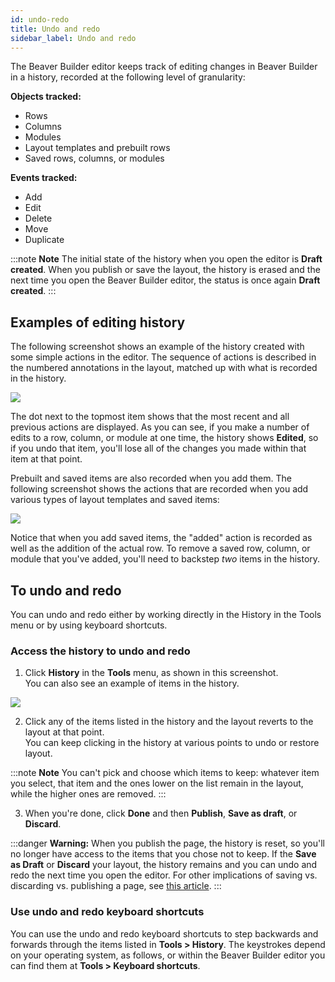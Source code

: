 ```yaml
---
id: undo-redo
title: Undo and redo
sidebar_label: Undo and redo
---
```


The Beaver Builder editor keeps track of editing changes in Beaver Builder in
a history, recorded at the following level of granularity:

**Objects tracked:**

  * Rows
  * Columns
  * Modules
  * Layout templates and prebuilt rows
  * Saved rows, columns, or modules

**Events tracked:**

  * Add
  * Edit
  * Delete
  * Move
  * Duplicate

:::note **Note**
The initial state of the history when you open the editor is **Draft
created**. When you publish or save the layout, the history is erased and the
next time you open the Beaver Builder editor, the status is once again **Draft
created**.
:::

## Examples of editing history

The following screenshot shows an example of the history created with some
simple actions in the editor. The sequence of actions is described in the
numbered annotations in the layout, matched up with what is recorded in the
history.

![](/img/the-basics-undo-repo-1.png)

The dot next to the topmost item shows that the most recent and all previous
actions are displayed. As you can see, if you make a number of edits to a row,
column, or module at one time, the history shows **Edited**, so if you undo
that item, you'll lose all of the changes you made within that item at that
point.

Prebuilt and saved items are also recorded when you add them. The following
screenshot shows the actions that are recorded when you add various types of
layout templates and saved items:

![](/img/the-basics-undo-repo-2.png)

Notice that when you add saved items, the "added" action is recorded as well
as the addition of the actual row. To remove a saved row, column, or module
that you've added, you'll need to backstep *two* items in the history.

## To undo and redo

You can undo and redo either by working directly in the History in the Tools
menu or by using keyboard shortcuts.

### Access the history to undo and redo

1. Click **History** in the **Tools** menu, as shown in this screenshot.   
You can also see an example of items in the history.

![](/img/the-basics-undo-repo-3.png)

2. Click any of the items listed in the history and the layout reverts to the layout at that point.  
You can keep clicking in the history at various points to undo or restore
layout.

:::note **Note**
You can't pick and choose which items to keep: whatever item you
select, that item and the ones lower on the list remain in the layout, while
the higher ones are removed.
:::

3. When you're done, click **Done** and then **Publish**, **Save as draft**, or **Discard**.

:::danger **Warning:**
When you publish the page, the history is reset, so you'll no
longer have access to the items that you chose not to keep. If the **Save as
Draft** or **Discard** your layout, the history remains and you can undo and
redo the next time you open the editor. For other implications of saving vs.
discarding vs. publishing a page, see [this article](/beaver-builder/the-basics/instant-save-save-as-draft-publish-discard.md).
:::

### Use undo and redo keyboard shortcuts

You can use the undo and redo keyboard shortcuts to step backwards and
forwards through the items listed in **Tools > History**. The keystrokes
depend on your operating system, as follows, or within the Beaver Builder
editor you can find them at **Tools > Keyboard shortcuts**.
